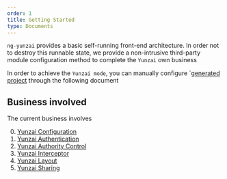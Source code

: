 ```yaml
---
order: 1
title: Getting Started
type: Documents
---
```


`ng-yunzai` provides a basic self-running front-end architecture. In order not to destroy this runnable state, we provide a non-intrusive third-party module configuration method to complete the `Yunzai` own business

In order to achieve the `Yunzai mode`, you can manually configure `[generated project](/docs/getting-started) through the following document

## Business involved

The current business involves

0. [Yunzai Configuration](/bis/config)
1. [Yunzai Authentication](/bis/auth)
2. [Yunzai Authority Control](/bis/acl)
3. [Yunzai Interceptor](/bis/interceotpr)
4. [Yunzai Layout](/bis/layout)
5. [Yunzai Sharing](/bis/shared)
